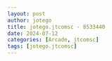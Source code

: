 ```yaml
---
layout: post
author: jotego
title: jotego.jtcomsc - 8533440
date: 2024-07-12
categories: [Arcade, jtcomsc]
tags: [jotego.jtcomsc]
---
```


